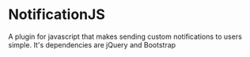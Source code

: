 # NotificationJS
A plugin for javascript that makes sending custom notifications to users simple. It's dependencies are jQuery and Bootstrap
